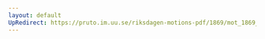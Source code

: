 ```yaml
---
layout: default
UpRedirect: https://pruto.im.uu.se/riksdagen-motions-pdf/1869/mot_1869__ak__320/mot_1869__ak__320-002.pdf
---
```

